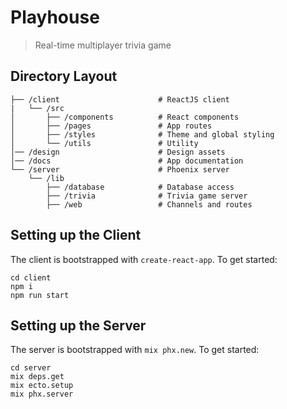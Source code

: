 # Playhouse

> Real-time multiplayer trivia game

## Directory Layout

```
├── /client                      # ReactJS client
|   └── /src
│       ├── /components          # React components
│       ├── /pages               # App routes
│       ├── /styles              # Theme and global styling
│       └── /utils               # Utility
│── /design                      # Design assets
│── /docs                        # App documentation
└── /server                      # Phoenix server
    └── /lib
        ├── /database            # Database access
        ├── /trivia              # Trivia game server
        ├── /web                 # Channels and routes
```

## Setting up the Client

The client is bootstrapped with `create-react-app`. To get started:

```
cd client
npm i
npm run start
```

## Setting up the Server

The server is bootstrapped with `mix phx.new`. To get started:

```
cd server
mix deps.get
mix ecto.setup
mix phx.server
```
